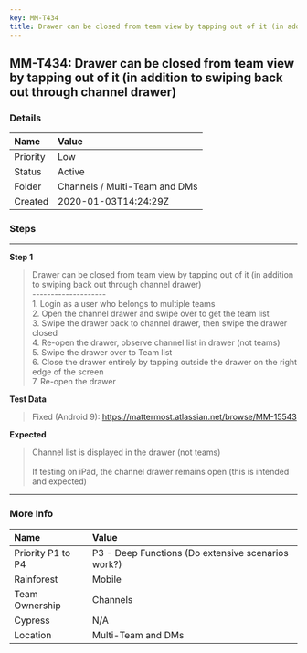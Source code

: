```yaml
---
key: MM-T434
title: Drawer can be closed from team view by tapping out of it (in addition to swiping back out through channel drawer)
---
```


## MM-T434: Drawer can be closed from team view by tapping out of it (in addition to swiping back out through channel drawer)

### Details

| Name     | Value                         |
| :------- | :---------------------------- |
| Priority | Low                           |
| Status   | Active                        |
| Folder   | Channels / Multi-Team and DMs |
| Created  | 2020-01-03T14:24:29Z          |

### Steps

<hr/>

**Step 1**

> <article>Drawer can be closed from team view by tapping out of it (in addition to swiping back out through channel drawer)<br />--------------------<br />1. Login as a user who belongs to multiple teams<br />2. Open the channel drawer and swipe over to get the team list<br />3. Swipe the drawer back to channel drawer, then swipe the drawer closed<br />4. Re-open the drawer, observe channel list in drawer (not teams)<br />5. Swipe the drawer over to Team list<br />6. Close the drawer entirely by tapping outside the drawer on the right edge of the screen<br />7. Re-open the drawer</article>

**Test Data**

> <article>Fixed (Android 9): <a href="https://mattermost.atlassian.net/browse/MM-15543" rel="noopener noreferrer" target="_blank">https://mattermost.atlassian.net/browse/MM-15543</a></article>

**Expected**

> <article>Channel list is displayed in the drawer (not teams)<br /><br />If testing on iPad, the channel drawer remains open (this is intended and expected)</article>

<hr/>

### More Info

| Name              | Value                                              |
| :---------------- | :------------------------------------------------- |
| Priority P1 to P4 | P3 - Deep Functions (Do extensive scenarios work?) |
| Rainforest        | Mobile                                             |
| Team Ownership    | Channels                                           |
| Cypress           | N/A                                                |
| Location          | Multi-Team and DMs                                 |
